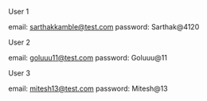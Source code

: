 <!-- Test Users -->

User 1

email: sarthakkamble@test.com
password: Sarthak@4120

User 2

email: goluuu11@test.com
password: Goluuu@11

User 3

email: mitesh13@test.com
password: Mitesh@13
